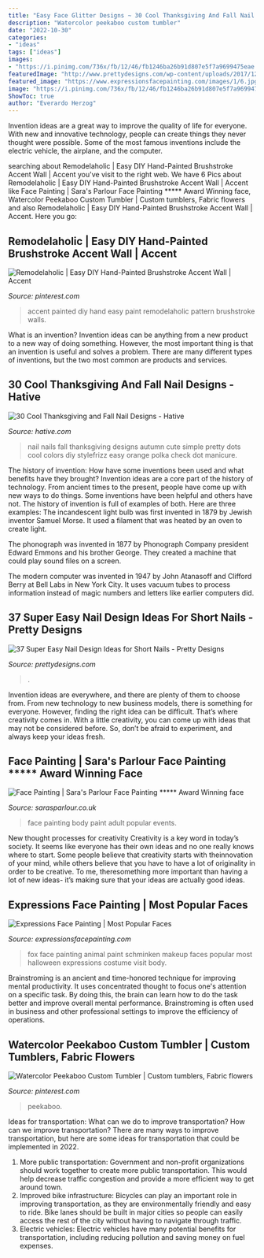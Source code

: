 ```yaml
---
title: "Easy Face Glitter Designs ~ 30 Cool Thanksgiving And Fall Nail Designs"
description: "Watercolor peekaboo custom tumbler"
date: "2022-10-30"
categories:
- "ideas"
tags: ["ideas"]
images:
- "https://i.pinimg.com/736x/fb/12/46/fb1246ba26b91d807e5f7a9699475eae.jpg"
featuredImage: "http://www.prettydesigns.com/wp-content/uploads/2017/12/37-super-easy-nail-design-ideas-for-short-nails-10.jpg"
featured_image: "https://www.expressionsfacepainting.com/images/1/6.jpg"
image: "https://i.pinimg.com/736x/fb/12/46/fb1246ba26b91d807e5f7a9699475eae.jpg"
ShowToc: true
author: "Everardo Herzog"
---
```



Invention ideas are a great way to improve the quality of life for everyone. With new and innovative technology, people can create things they never thought were possible. Some of the most famous inventions include the electric vehicle, the airplane, and the computer.

	

		
searching about Remodelaholic | Easy DIY Hand-Painted Brushstroke Accent Wall | Accent you've visit to the right web. We have 6 Pics about Remodelaholic | Easy DIY Hand-Painted Brushstroke Accent Wall | Accent like Face Painting | Sara&#039;s Parlour Face Painting ***** Award Winning face, Watercolor Peekaboo Custom Tumbler | Custom tumblers, Fabric flowers and also Remodelaholic | Easy DIY Hand-Painted Brushstroke Accent Wall | Accent. Here you go:
		
    
## Remodelaholic | Easy DIY Hand-Painted Brushstroke Accent Wall | Accent

<img loading=lazy src="https://i.pinimg.com/736x/4d/fe/a6/4dfea67b9cd7d8fdfdf62cd9ce57decb--painted-accent-walls-twin-nurseries.jpg" onerror="this.onerror=null;this.src='https://tse2.mm.bing.net/th?id=OIP.xJhvk24Jdz3j3HYI6hOeKgHaLH&amp;pid=15.1';" alt="Remodelaholic | Easy DIY Hand-Painted Brushstroke Accent Wall | Accent">

_Source: pinterest.com_

>accent painted diy hand easy paint remodelaholic pattern brushstroke walls. 

	

What is an invention?
Invention ideas can be anything from a new product to a new way of doing something. However, the most important thing is that an invention is useful and solves a problem. There are many different types of inventions, but the two most common are products and services.

    
## 30 Cool Thanksgiving And Fall Nail Designs - Hative

<img loading=lazy src="https://hative.com/wp-content/uploads/2014/11/thanksgiving-nail-designs/3-thanksgiving-and-fall-nail-designs.jpg" onerror="this.onerror=null;this.src='https://tse1.mm.bing.net/th?id=OIP.nEJ0Ci3oSTPK7wjCx-ePBAHaHa&amp;pid=15.1';" alt="30 Cool Thanksgiving and Fall Nail Designs - Hative">

_Source: hative.com_

>nail nails fall thanksgiving designs autumn cute simple pretty dots cool colors diy stylefrizz easy orange polka check dot manicure. 

	

The history of invention: How have some inventions been used and what benefits have they brought?
Invention ideas are a core part of the history of technology. From ancient times to the present, people have come up with new ways to do things. Some inventions have been helpful and others have not. The history of invention is full of examples of both. Here are three examples:
The incandescent light bulb was first invented in 1879 by Jewish inventor Samuel Morse. It used a filament that was heated by an oven to create light.

The phonograph was invented in 1877 by Phonograph Company president Edward Emmons and his brother George. They created a machine that could play sound files on a screen.

The modern computer was invented in 1947 by John Atanasoff and Clifford Berry at Bell Labs in New York City. It uses vacuum tubes to process information instead of magic numbers and letters like earlier computers did.

    
## 37 Super Easy Nail Design Ideas For Short Nails - Pretty Designs

<img loading=lazy src="http://www.prettydesigns.com/wp-content/uploads/2017/12/37-super-easy-nail-design-ideas-for-short-nails-10.jpg" onerror="this.onerror=null;this.src='https://tse4.mm.bing.net/th?id=OIP.gjpVq83SilKXaeKV3FxGBAHaHa&amp;pid=15.1';" alt="37 Super Easy Nail Design Ideas for Short Nails - Pretty Designs">

_Source: prettydesigns.com_

>. 

	

Invention ideas are everywhere, and there are plenty of them to choose from. From new technology to new business models, there is something for everyone. However, finding the right idea can be difficult. That’s where creativity comes in. With a little creativity, you can come up with ideas that may not be considered before. So, don’t be afraid to experiment, and always keep your ideas fresh.

    
## Face Painting | Sara&#039;s Parlour Face Painting ***** Award Winning Face

<img loading=lazy src="http://www.sarasparlour.co.uk/wp-content/uploads/2020/04/20190704_1844052.jpg" onerror="this.onerror=null;this.src='https://tse1.mm.bing.net/th?id=OIP.v4D4tlJ0WjZcBZFmJeUy0gHaOD&amp;pid=15.1';" alt="Face Painting | Sara&#039;s Parlour Face Painting ***** Award Winning face">

_Source: sarasparlour.co.uk_

>face painting body paint adult popular events. 

	

New thought processes for creativity
Creativity is a key word in today’s society. It seems like everyone has their own ideas and no one really knows where to start. Some people believe that creativity starts with theinnovation of your mind, while others believe that you have to have a lot of originality in order to be creative. To me, theresomething more important than having a lot of new ideas- it’s making sure that your ideas are actually good ideas.

    
## Expressions Face Painting | Most Popular Faces

<img loading=lazy src="https://www.expressionsfacepainting.com/images/1/6.jpg" onerror="this.onerror=null;this.src='https://tse4.mm.bing.net/th?id=OIP.Hd81iTOsaO0IF1K90hap6wHaKO&amp;pid=15.1';" alt="Expressions Face Painting | Most Popular Faces">

_Source: expressionsfacepainting.com_

>fox face painting animal paint schminken makeup faces popular most halloween expressions costume visit body. 

	

Brainstroming is an ancient and time-honored technique for improving mental productivity. It uses concentrated thought to focus one's attention on a specific task. By doing this, the brain can learn how to do the task better and improve overall mental performance. Brainstroming is often used in business and other professional settings to improve the efficiency of operations.

    
## Watercolor Peekaboo Custom Tumbler | Custom Tumblers, Fabric Flowers

<img loading=lazy src="https://i.pinimg.com/736x/fb/12/46/fb1246ba26b91d807e5f7a9699475eae.jpg" onerror="this.onerror=null;this.src='https://tse1.mm.bing.net/th?id=OIP.IBXclH6-neyTqi0bF1hZsgHaJ3&amp;pid=15.1';" alt="Watercolor Peekaboo Custom Tumbler | Custom tumblers, Fabric flowers">

_Source: pinterest.com_

>peekaboo. 

	

Ideas for transportation: What can we do to improve transportation?
How can we improve transportation? 
There are many ways to improve transportation, but here are some ideas for transportation that could be implemented in 2022.

1. More public transportation: Government and non-profit organizations should work together to create more public transportation. This would help decrease traffic congestion and provide a more efficient way to get around town.
2. Improved bike infrastructure: Bicycles can play an important role in improving transportation, as they are environmentally friendly and easy to ride. Bike lanes should be built in major cities so people can easily access the rest of the city without having to navigate through traffic. 
3. Electric vehicles: Electric vehicles have many potential benefits for transportation, including reducing pollution and saving money on fuel expenses.

